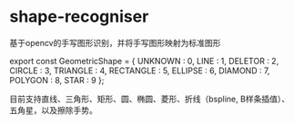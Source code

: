 # shape-recogniser
基于opencv的手写图形识别，并将手写图形映射为标准图形

export const  GeometricShape = {
    UNKNOWN : 0,
    LINE : 1,
    DELETOR : 2,
    CIRCLE : 3,
    TRIANGLE : 4,
    RECTANGLE : 5,
    ELLIPSE : 6,
    DIAMOND : 7,
    POLYGON : 8,
    STAR : 9
};

目前支持直线、三角形、矩形、圆、椭圆、菱形、折线（bspline, B样条插值）、五角星，以及擦除手势。
